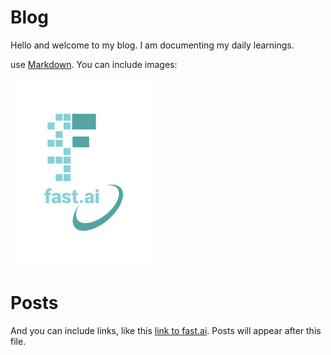 # Blog

Hello and welcome to my blog. I am documenting my daily learnings. 

use [Markdown](https://guides.github.com/features/mastering-markdown/). You can include images:

![Image of fast.ai logo](images/logo.png)

# Posts

And you can include links, like this [link to fast.ai](https://www.fast.ai). Posts will appear after this file. 
